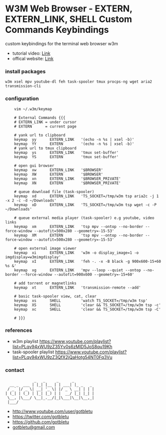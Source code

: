 # W3M Web Browser - EXTERN, EXTERN_LINK, SHELL Custom Commands Keybindings

custom keybindings for the terminal web browser w3m

* tutorial video: [Link](https://youtu.be/b6YMAsiZSTM)
* offical website: [Link](https://www.youtube.com/user/gotbletu)

### install packages
    w3m xsel mpv youtube-dl feh task-spooler tmux procps-ng wget aria2 transmission-cli

### configuration
        vim ~/.w3m/keymap

        # External Commands {{{
        # EXTERN_LINK = under cursor
        # EXTERN      = current page
        
        # yank url to clipboard
        keymap  yy      EXTERN_LINK   '(echo -n %s | xsel -b)'
        keymap  YY      EXTERN        '(echo -n %s | xsel -b)'
        # yank url to tmux clipboard
        keymap  ys      EXTERN_LINK   'tmux set-buffer'
        keymap  YS      EXTERN        'tmux set-buffer'
        
        # open gui browser
        keymap  xw      EXTERN_LINK   '$BROWSER'
        keymap  XW      EXTERN        '$BROWSER'
        keymap  xn      EXTERN_LINK   '$BROWSER_PRIVATE'
        keymap  XN      EXTERN        '$BROWSER_PRIVATE'
        
        # queue download file (task-spooler)
        keymap  xd      EXTERN_LINK   'TS_SOCKET=/tmp/w3m tsp aria2c -j 1 -x 2 -c -d ~/Downloads'
        keymap  xD      EXTERN_LINK   'TS_SOCKET=/tmp/w3m tsp wget -c -P ~/Downloads'
        
        # queue external media player (task-spooler) e.g youtube, video links
        keymap  xm      EXTERN_LINK   'tsp mpv --ontop --no-border --force-window --autofit=500x280 --geometry=-15-53'
        keymap  XM      EXTERN        'tsp mpv --ontop --no-border --force-window --autofit=500x280 --geometry=-15-53'
        
        # open external image viewer
        keymap  xi      EXTERN_LINK   'w3m -o display_image=1 -o imgdisplay=w3mimgdisplay'
        keymap  xI      EXTERN_LINK   'feh -. -x -B black -g 900x600-15+60 %s &'
        keymap  xg      EXTERN_LINK   'mpv --loop --quiet --ontop --no-border --force-window --autofit=900x600 --geometry=-15+60'
        
        # add torrent or magnetlinks
        keymap  xt      EXTERN_LINK   'transmission-remote --add'
        
        # basic task-spooler view, cat, clear
        keymap  xs      SHELL         'watch TS_SOCKET=/tmp/w3m tsp'
        keymap  XS      SHELL         'clear && TS_SOCKET=/tmp/w3m tsp -c'
        keymap  xc      SHELL         'clear && TS_SOCKET=/tmp/w3m tsp -C'
        
        # }}}

### references
- w3m playlist https://www.youtube.com/playlist?list=PLqv94xWU9zZ35Yv0s6zMID5JoS8qu19Kh
- task-spooler playlist https://www.youtube.com/playlist?list=PLqv94xWU9zZ3QfX2jQaHotg54NT0Fq3Vu

### contact

                 _   _     _      _         
      __ _  ___ | |_| |__ | | ___| |_ _   _ 
     / _` |/ _ \| __| '_ \| |/ _ \ __| | | |
    | (_| | (_) | |_| |_) | |  __/ |_| |_| |
     \__, |\___/ \__|_.__/|_|\___|\__|\__,_|
     |___/                                  

- http://www.youtube.com/user/gotbletu
- https://twitter.com/gotbletu
- https://github.com/gotbletu
- gotbletu@gmail.com


